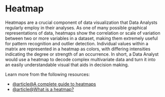 # Heatmap 

Heatmaps are a crucial component of data visualization that Data Analysts regularly employ in their analyses. As one of many possible graphical representations of data, heatmaps show the correlation or scale of variation between two or more variables in a dataset, making them extremely useful for pattern recognition and outlier detection. Individual values within a matrix are represented in a heatmap as colors, with differing intensities indicating the degree or strength of an occurrence. In short, a Data Analyst would use a heatmap to decode complex multivariate data and turn it into an easily understandable visual that aids in decision making.

Learn more from the following resources:

- [@article@A complete guide to heatmaps](https://www.hotjar.com/heatmaps/)
- [@article@What is a heatmap?](https://www.atlassian.com/data/charts/heatmap-complete-guide)